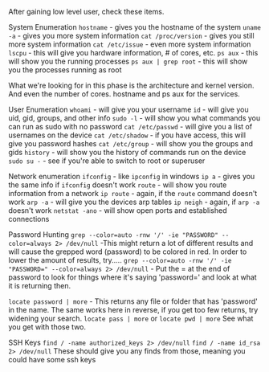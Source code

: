 

After gaining low level user, check these items.

System Enumeration
`hostname`  - gives you the hostname of the system
`uname -a`  - gives you more system information
`cat /proc/version` - gives you still more system information
`cat /etc/issue` - even more system information
`lscpu` - this will give you hardware information, # of cores, etc.
`ps aux`  - this will show you the running processes
`ps aux | grep root`   - this will show you the processes running as root

What we're looking for in this phase is the architecture and kernel version.  And even the number of cores.  hostname and ps aux for the services.


User Enumeration
`whoami`  - will give you your username
`id`  - will give you uid, gid, groups, and other info
`sudo -l`  - will show you what commands you can run as sudo with no password
`cat /etc/passwd`  - will give you a list of usernames on the device
`cat /etc/shadow`   - if you have access, this will give you password hashes
`cat /etc/group`   - will show you the groups and gids
`history`  - will show you the history of commands run on the device
`sudo su -`   - see if you're able to switch to root or superuser



Network enumeration
`ifconfig`   - like `ipconfig` in windows
	`ip a`  - gives you the same info if `ifconfig` doesn't work
`route`   - will show you route information from a network
	`ip route`   - again, if the `route` command doesn't work
`arp -a`  - will give you the devices arp tables
	`ip neigh`   - again, if `arp -a` doesn't work
`netstat -ano`  - will show open ports and established connections


Password Hunting
`grep --color=auto -rnw '/' -ie "PASSWORD" --color=always 2> /dev/null`  -This might return a lot of different results and will cause the grepped word (password) to be colored in red.  In order to lower the amount of results, try.....
`grep --color=auto -rnw '/' -ie "PASSWORD=" --color=always 2> /dev/null`    - Put the = at the end of password to look for things where it's saying 'password=' and look at what it is returning then.

`locate password | more`   - This returns any file or folder that has 'password' in the name.
The same works here in reverse, if you get too few returns, try widening your search.
`locate pass | more`  or
`locate pwd | more` 
See what you get with those two.

SSH Keys
`find / -name authorized_keys 2> /dev/null`
`find / -name id_rsa 2> /dev/null`
	These should give you any finds from those, meaning you could have some ssh keys

